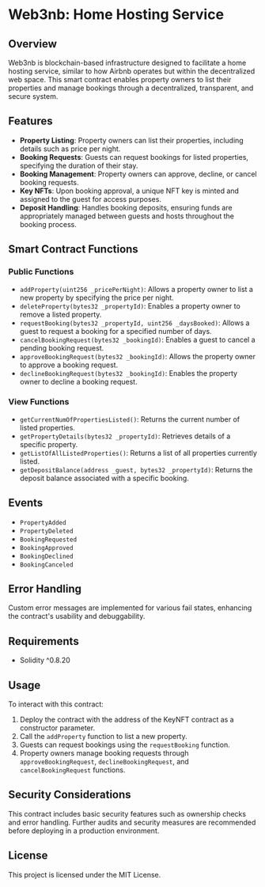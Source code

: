 # Web3nb: Home Hosting Service

## Overview
Web3nb is blockchain-based infrastructure designed to facilitate a home hosting service, similar to how Airbnb operates but within the decentralized web space. This smart contract enables property owners to list their properties and manage bookings through a decentralized, transparent, and secure system.

## Features
- **Property Listing**: Property owners can list their properties, including details such as price per night.
- **Booking Requests**: Guests can request bookings for listed properties, specifying the duration of their stay.
- **Booking Management**: Property owners can approve, decline, or cancel booking requests.
- **Key NFTs**: Upon booking approval, a unique NFT key is minted and assigned to the guest for access purposes.
- **Deposit Handling**: Handles booking deposits, ensuring funds are appropriately managed between guests and hosts throughout the booking process.

## Smart Contract Functions

### Public Functions
- `addProperty(uint256 _pricePerNight)`: Allows a property owner to list a new property by specifying the price per night.
- `deleteProperty(bytes32 _propertyId)`: Enables a property owner to remove a listed property.
- `requestBooking(bytes32 _propertyId, uint256 _daysBooked)`: Allows a guest to request a booking for a specified number of days.
- `cancelBookingRequest(bytes32 _bookingId)`: Enables a guest to cancel a pending booking request.
- `approveBookingRequest(bytes32 _bookingId)`: Allows the property owner to approve a booking request.
- `declineBookingRequest(bytes32 _bookingId)`: Enables the property owner to decline a booking request.

### View Functions
- `getCurrentNumOfPropertiesListed()`: Returns the current number of listed properties.
- `getPropertyDetails(bytes32 _propertyId)`: Retrieves details of a specific property.
- `getListOfAllListedProperties()`: Returns a list of all properties currently listed.
- `getDepositBalance(address _guest, bytes32 _propertyId)`: Returns the deposit balance associated with a specific booking.

## Events
- `PropertyAdded`
- `PropertyDeleted`
- `BookingRequested`
- `BookingApproved`
- `BookingDeclined`
- `BookingCanceled`

## Error Handling
Custom error messages are implemented for various fail states, enhancing the contract's usability and debuggability.

## Requirements
- Solidity ^0.8.20

## Usage
To interact with this contract:
1. Deploy the contract with the address of the KeyNFT contract as a constructor parameter.
2. Call the `addProperty` function to list a new property.
3. Guests can request bookings using the `requestBooking` function.
4. Property owners manage booking requests through `approveBookingRequest`, `declineBookingRequest`, and `cancelBookingRequest` functions.

## Security Considerations
This contract includes basic security features such as ownership checks and error handling. Further audits and security measures are recommended before deploying in a production environment.

## License
This project is licensed under the MIT License.